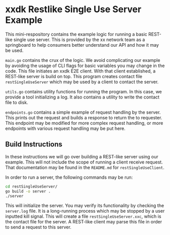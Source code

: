 # xxdk Restlike Single Use Server Example

This mini-respository contains the example logic for running a basic REST-like
single use server. This is provided by the xx network team as a springboard 
to help consumers better understand our API and how it may be used.

`main.go` contains the crux of the logic. We avoid complicating our example by
avoiding the usage of CLI flags for basic variables you may change in the code.
This file initiates an xxdk E2E client. With that client established, a 
REST-like server is build on top. This program creates contact file 
`restSingleUseServer` which may be used by a client to contact the 
server.

`utils.go` contains utility functions for running the program. In this case,
we provide a tool initializing a log. It also contains a utility to write the
contact file to disk. 

`endpoints.go` contains a simple example of request handling by the server. 
This prints out the request and builds a response to return the to requester.
This endpoint may be modified for more complex request handling, or more 
endpoints with various request handling may be put here.

## Build Instructions

In these instructions we will go over building a REST-like server using our
example. This will not include the scope of running a client receive request.
That documentation may be found in the `README.md` for `restSingleUseClient`.

In order to run a server, the following commands may be run:

```bash
cd restSingleUseServer/
go build -o server .
./server 
```

This will initialize the server. You may verify its functionality by checking
the `server.log` file. It is a long-running process which may be
stopped by a user inputted kill signal. This will create a file
`restSingleUseServer.xxc`, which is the contact file for the server.
A REST-like client may parse this file in order to send a request to this
server.  
